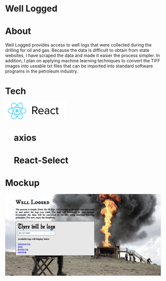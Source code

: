 # Well Logged

# About
Well Logged provides access to well logs that were collected during the drilling for oil and gas. Because the data is difficult to obtain from state websites, I have scraped the data and made it easier the process simpler. In addition, I plan on applying machine learning techniques to convert the TIFF images into useable txt files that can be imported into standard software programs in the petroleum industry.

# Tech
<img src="images/tech/react.png" alt="react" width="200px">
<h3 style="font-size: 2em; margin-left: 1em">axios</h3>
<h3 style="font-size: 2em; margin-left: 1em">React-Select</h3>

# Mockup
<img src="images/mockup.png" alt="mockup">
